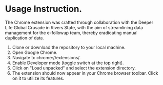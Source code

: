# Usage Instruction. 

The Chrome extension was crafted through collaboration with the Deeper Life Global Crusade in Rivers State, with the aim of streamlining data management for the e-followup team, thereby eradicating manual duplication of data.

1. Clone or download the repository to your local machine.
2. Open Google Chrome.
3. Navigate to chrome://extensions/.
4. Enable Developer mode (toggle switch at the top right).
5. Click on "Load unpacked" and select the extension directory.
6. The extension should now appear in your Chrome browser toolbar. Click on it to utilize its features.

